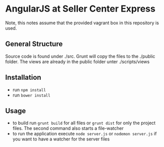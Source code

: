 # AngularJS at Seller Center Express

Note, this notes assume that the provided vagrant box in this repository is used.

## General Structure ##

Source code is found under ./src. Grunt will copy the files to the ./public folder.
The views are already in the public folder unter ./scripts/views

## Installation ##

* run `npm install`
* run `bower install`

## Usage ##

* to build run `grunt build` for all files or `grunt dist` for only the project files.
The second command also starts a file-watcher
* to run the application execute `node server.js` or `nodemon server.js` 
if you want to have a watcher for the server files


